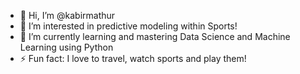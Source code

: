 - 👋 Hi, I’m @kabirmathur
- 👀 I’m interested in predictive modeling within Sports!
- 🌱 I’m currently learning and mastering Data Science and Machine Learning using Python
- ⚡ Fun fact: I  love to travel, watch sports and play them!

<!---
kabirmathur2000/kabirmathur2000 is a ✨ special ✨ repository because its `README.md` (this file) appears on your GitHub profile.
You can click the Preview link to take a look at your changes.
--->
